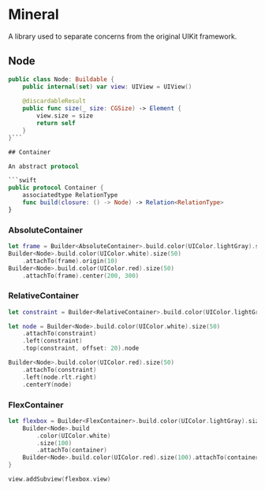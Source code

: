 # Mineral

A library used to separate concerns from the original UIKit framework.

## Node

```swift
public class Node: Buildable {
    public internal(set) var view: UIView = UIView()
    
    @discardableResult 
    public func size(_ size: CGSize) -> Element {
        view.size = size
        return self
    }    
}```

## Container

An abstract protocol

```swift
public protocol Container {
    associatedtype RelationType
    func build(closure: () -> Node) -> Relation<RelationType>
}
```

### AbsoluteContainer

```swift
let frame = Builder<AbsoluteContainer>.build.color(UIColor.lightGray).size(self.view.frame.size)
Builder<Node>.build.color(UIColor.white).size(50)
    .attachTo(frame).origin(10)
Builder<Node>.build.color(UIColor.red).size(50)
    .attachTo(frame).center(200, 300)
```

### RelativeContainer

```swift
let constraint = Builder<RelativeContainer>.build.color(UIColor.lightGray).size(self.view.frame.size)

let node = Builder<Node>.build.color(UIColor.white).size(50)
    .attachTo(constraint)
    .left(constraint)
    .top(constraint, offset: 20).node

Builder<Node>.build.color(UIColor.red).size(50)
    .attachTo(constraint)
    .left(node.rlt.right)
    .centerY(node)
```

### FlexContainer

```swift
let flexbox = Builder<FlexContainer>.build.color(UIColor.lightGray).size(self.view.frame.size) { container in
    Builder<Node>.build
        .color(UIColor.white)
        .size(100)
        .attachTo(container)
    Builder<Node>.build.color(UIColor.red).size(100).attachTo(container)
}

view.addSubview(flexbox.view)
```


